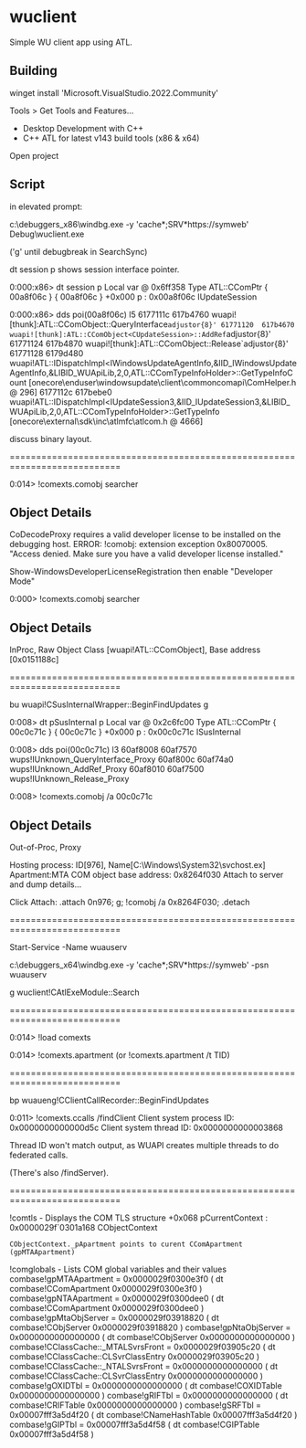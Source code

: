 # wuclient
Simple WU client app using ATL.

## Building

winget install 'Microsoft.VisualStudio.2022.Community'

Tools > Get Tools and Features...

* Desktop Development with C++
* C++ ATL for latest v143 build tools (x86 & x64)

Open project

## Script

in elevated prompt:

c:\debuggers_x86\windbg.exe -y 'cache*;SRV*https://symweb'  Debug\wuclient.exe

('g' until debugbreak in SearchSync)

dt session p
  shows session interface pointer.

0:000:x86> dt session p
Local var @ 0x6ff358 Type ATL::CComPtr<IUpdateSession>
 { 00a8f06c }  { 00a8f06c }    +0x000 p : 0x00a8f06c IUpdateSession
 
0:000:x86> dds poi(00a8f06c) l5
6177111c  617b4760 wuapi![thunk]:ATL::CComObject<CUpdateSession>::QueryInterface`adjustor{8}'
61771120  617b4670 wuapi![thunk]:ATL::CComObject<CUpdateSession>::AddRef`adjustor{8}'
61771124  617b4870 wuapi![thunk]:ATL::CComObject<CUpdateSession>::Release`adjustor{8}'
61771128  6179d480 wuapi!ATL::IDispatchImpl<IWindowsUpdateAgentInfo,&IID_IWindowsUpdateAgentInfo,&LIBID_WUApiLib,2,0,ATL::CComTypeInfoHolder>::GetTypeInfoCount [onecore\enduser\windowsupdate\client\commoncomapi\ComHelper.h @ 296]
6177112c  617bebe0 wuapi!ATL::IDispatchImpl<IUpdateSession3,&IID_IUpdateSession3,&LIBID_WUApiLib,2,0,ATL::CComTypeInfoHolder>::GetTypeInfo [onecore\external\sdk\inc\atlmfc\atlcom.h @ 4666]

discuss binary layout.

===========================================================================

0:014> !comexts.comobj searcher

Object Details
---------------------------------------------------------
CoDecodeProxy requires a valid developer license to be installed on the debugging host.
ERROR: !comobj: extension exception 0x80070005.
    "Access denied. Make sure you have a valid developer license installed."

Show-WindowsDeveloperLicenseRegistration
  then enable "Developer Mode"


0:000> !comexts.comobj searcher

Object Details
---------------------------------------------------------
InProc, Raw Object
Class [wuapi!ATL::CComObject<CUpdateSearcher>], Base address [0x0151188c]

===========================================================================

bu wuapi!CSusInternalWrapper::BeginFindUpdates
g

0:008> dt pSusInternal p
Local var @ 0x2c6fc00 Type ATL::CComPtr<ISusInternal>
 { 00c0c71c }  { 00c0c71c }    +0x000 p : 0x00c0c71c ISusInternal

0:008> dds poi(00c0c71c) l3
60af8008  60af7570 wups!IUnknown_QueryInterface_Proxy
60af800c  60af74a0 wups!IUnknown_AddRef_Proxy
60af8010  60af7500 wups!IUnknown_Release_Proxy

0:008> !comexts.comobj /a 00c0c71c

Object Details
---------------------------------------------------------
Out-of-Proc, Proxy

Hosting process: ID[976], Name[C:\Windows\System32\svchost.ex]
Apartment:MTA
COM object base address: 0x8264f030
Attach to server and dump details...

Click Attach:
.attach 0n976; g; !comobj /a 0x8264F030; .detach

===========================================================================


Start-Service -Name wuauserv

c:\debuggers_x64\windbg.exe -y 'cache*;SRV*https://symweb' -psn wuauserv 

g wuclient!CAtlExeModule::Search

===========================================================================

0:014> !load comexts

0:014> !comexts.apartment
(or !comexts.apartment /t TID)

===========================================================================

bp wuaueng!CClientCallRecorder::BeginFindUpdates

0:011> !comexts.ccalls /findClient
Client system process ID: 0x0000000000000d5c
Client system thread ID: 0x0000000000003868

Thread ID won't match output, as WUAPI creates multiple threads to do federated calls.

(There's also /findServer).

  
===========================================================================

  !comtls          - Displays the COM TLS structure
     +0x068 pCurrentContext  : 0x0000029f`0301a168 CObjectContext
    
    CObjectContext._pApartment points to curent CComApartment (gpMTAApartment)

  !comglobals      - Lists COM global variables and their values
   combase!gpMTAApartment = 0x0000029f0300e3f0 ( dt combase!CComApartment 0x0000029f0300e3f0 )
   combase!gpNTAApartment = 0x0000029f0300dee0 ( dt combase!CComApartment 0x0000029f0300dee0 )
   combase!gpMtaObjServer = 0x0000029f03918820 ( dt combase!CObjServer 0x0000029f03918820 )
   combase!gpNtaObjServer = 0x0000000000000000 ( dt combase!CObjServer 0x0000000000000000 )
   combase!CClassCache::_MTALSvrsFront = 0x0000029f03905c20 ( dt combase!CClassCache::CLSvrClassEntry 0x0000029f03905c20 )
   combase!CClassCache::_NTALSvrsFront = 0x0000000000000000 ( dt combase!CClassCache::CLSvrClassEntry 0x0000000000000000 )
   combase!gOXIDTbl = 0x0000000000000000 ( dt combase!COXIDTable 0x0000000000000000 )
   combase!gRIFTbl = 0x0000000000000000 ( dt combase!CRIFTable 0x0000000000000000 )
   combase!gSRFTbl = 0x00007fff3a5d4f20 ( dt combase!CNameHashTable 0x00007fff3a5d4f20 )
   combase!gGIPTbl = 0x00007fff3a5d4f58 ( dt combase!CGIPTable 0x00007fff3a5d4f58 )
